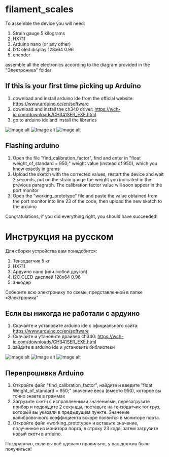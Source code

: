 # filament_scales

To assemble the device you will need:
1) Strain gauge 5 kilograms 
2) HX711
3) Arduino nano (or any other)
4) I2C oled display 128x64 0.96
5) encoder

assemble all the electronics according to the diagram provided in the "Электроника" folder


## If this is your first time picking up Arduino

1) download and install arduino ide from the official website: https://www.arduino.cc/en/software
2) download and install the ch340 driver: https://wch-ic.com/downloads/CH341SER_EXE.html
3) go to arduino ide and install the libraries

![Image alt](https://github.com/Nescr/image_for_readme/blob/main/photo_for_filament/Adafruit_SSD1306.png)
![Image alt](https://github.com/Nescr/image_for_readme/blob/main/photo_for_filament/GyverEncoder.png)
![Image alt](https://github.com/Nescr/image_for_readme/blob/main/photo_for_filament/HX711.png)


## Flashing arduino

1) Open the file "find_calibration_factor", find and enter in "float weight_of_standard = 950;" weight value (instead of 950), which you know exactly in grams
2) Upload the sketch with the corrected values, restart the device and wait 2 seconds, put on the strain gauge the weight you indicated in the previous paragraph. The calibration factor value will soon appear in the port monitor
3) Open the "working_prototype" file and paste the value obtained from the port monitor into line 23 of the code, then upload the new sketch to the arduino

Congratulations, if you did everything right, you should have succeeded!


# Инструкция на русском

Для сборки устройства вам понадобится:
1) Тензодатчик 5 кг 
2) HХ711
3) Ардуино нано (или любой другой)
4) I2C OLED-дисплей 128х64 0.96
5) энкодер

Соберите всю электронику по схеме, представленной в папке «Электроника"


## Если вы никогда не работали с ардуино

1) Cкачайте и установите arduino ide с официального сайта: https://www.arduino.cc/en/software
2) Cкачайте и утановите драйвер ch340: https://wch-ic.com/downloads/CH341SER_EXE.html
3) зайдите в arduino ide и установите библиотеки

![Image alt](https://github.com/Nescr/image_for_readme/blob/main/photo_for_filament/Adafruit_SSD1306.png)
![Image alt](https://github.com/Nescr/image_for_readme/blob/main/photo_for_filament/GyverEncoder.png)
![Image alt](https://github.com/Nescr/image_for_readme/blob/main/photo_for_filament/HX711.png)


## Перепрошивка Arduino

1) Откройте файл "find_calibration_factor", найдите и введите "float Weight_of_standard = 950;" значение веса (вместо 950), которое вы точно знаете в граммах
2) Загрузите скетч с исправленными значениями, перезагрузите прибор и подождите 2 секунды, поставьте на тензодатчик тот груз, который вы указали в предыдущем пункте. Значение калибровочного коэффициента вскоре появится в мониторе порта.
3) Откройте файл «working_prototype» и вставьте значение, полученное из монитора порта, в строку 23 кода, затем загрузите новый скетч в arduino.

Поздравляю, если вы всё сделано правильно, у вас должно было получиться!
